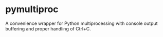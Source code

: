 # pymultiproc
A convenience wrapper for Python multiprocessing with console output buffering and proper handling of Ctrl+C.
